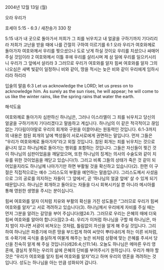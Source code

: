 2004년 12월 13일 (월)

오라 우리가



호세아 5:15 - 6:3 / 새찬송가 330 장


5:15 내가 내 곳으로 돌아가서 저희가 그 죄를 뉘우치고 내 얼굴을 구하기까지 기다리리라 저희가 고난을 받을 때에 나를 간절히 구하여 이르기를 
6:1 오라 우리가 여호와께로 돌아가자 여호와께서 우리를 찢으셨으나 도로 낫게 하실 것이요 우리를 치셨으나 싸매어 주실 것임이라 2 여호와께서 이틀 후에 우리를 살리시며 제 삼 일에 우리를 일으키시리니 우리가 그 앞에서 살리라 3 그러므로 우리가 여호와를 알자 힘써 여호와를 알자 그의 나오심은 새벽 빛같이 일정하니 비와 같이, 땅을 적시는 늦은 비와 같이 우리에게 임하시리라 하리라

입술의 말씀
6:3 Let us acknowledge the LORD; let us press on to acknowledge him. As surely as the sun rises, he will appear; he will come to us like the winter rains, like the spring rains that water the earth.

해석도움





여호와께로 돌아가자
심판하신 하나님은, 그러나 이스라엘이 그 죄를 뉘우치고 당신의 얼굴을 구하기까지 기다리겠다고 말씀하고 계십니다. 하나님의 이 같은 적극적이고 끊임없는 기다림이야말로 우리의 회개와 구원을 이끌어내는 원동력인 것입니다. 6:1-3까지의 내용은 참된 회개의 날에 백성들이 서로서로에게 권면하는 말입니다. 먼저 그들은 “우리가 여호와께로 돌아가자”라고 외칠 것입니다. 참된 회개는 죄를 뉘우치는 것으로 끝나지 않고 하나님께로 돌아가는 행위를 포함하는 것입니다. 그들은 자신들이 찢긴 것이 하나님의 심판이었음을 깨달았으며, 또한 하나님의 징계는 의사의 수술도와 같이 치유를 위한 것이었음을 깨닫고 있습니다(1). 그리고 비록 그들의 상태가 죽은 것 같이 되어있을지라도 하나님께 나아가기만 하면 부활될 것을 확신하고 있습니다(2). 한편 이 구절은 직접적으로는 예수 그리스도의 부활을 예언하는 말씀입니다. 그리스도께서 사셨음으로 그의 공로를 의지하는 자들이 ‘그 앞에서’, 곧 ‘하나님의 얼굴 앞에’ 살 수 있게 되기 때문입니다. 하나님은 회개하고 돌아오는 자들을 다시 회복시키실 뿐 아니라 메시아를 통해 영원한 생명을 주시는 분이십니다. 

힘써 여호와를 알자
이처럼 치유와 부활의 확신을 가진 성도들은 “그러므로 우리가 힘써 여호와를 알자”고 서로 격려하고 있습니다(3). 하나님께서 우리에게 자비를 주실 때는 먼저 그분을 알려는 갈망을 부어 주십니다(렘24:7). 그러므로 우리는 은혜의 때에 더욱 힘써 여호와를 알아야 합니다(잠2:3-4). 우리가 이처럼 하나님을 구할 때 하나님은, 마치 밤이 지나면 서광이 비쳐오는 것처럼, 틀림없이 자신을 알게 해 주실 것입니다. 그리하여 하나님은 파종기에 마른 땅을 부드럽게 하여 씨앗이 뿌리내리게 하는 이른 비처럼, 또 수확기에 곡식을 충실하게 여물게 해주는 늦은 비처럼 상황에 맞는 은혜를 주셔서 당신을 친숙히 알게 해 주실 것입니다(레26:4;신11:14). 오늘도 하나님은 메마른 우리 영혼에, 결실치 못하는 우리의 삶에 은혜의 단비를 부어주시기 원하십니다. 우리가 해야 할 것은 “우리가 여호와를 알자 힘써 여호와를 알자”라고 하며 우리의 영혼을 격려하는 것입니다. 성도는 하나님을 아는 만큼 성화되어 갑니다.